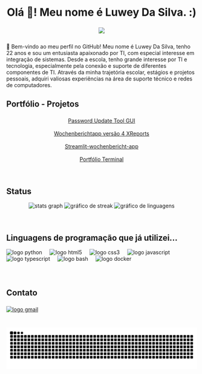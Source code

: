 <h1 align="center">Olá 👋! Meu nome é Luwey Da Silva. :)</h1>

###

<div align="center">
  <img height="230" src="https://user-images.githubusercontent.com/74038190/212749447-bfb7e725-6987-49d9-ae85-2015e3e7cc41.gif"  />
</div>

###

<p align="left">👋 Bem-vindo ao meu perfil no GitHub! Meu nome é Luwey Da Silva, tenho 22 anos e sou um entusiasta apaixonado por TI, com especial interesse em integração de sistemas. Desde a escola, tenho grande interesse por TI e tecnologia, especialmente pela conexão e suporte de diferentes componentes de TI. Através da minha trajetória escolar, estágios e projetos pessoais, adquiri valiosas experiências na área de suporte técnico e redes de computadores.</p>

###

<h2 align="left">Portfólio - Projetos</h2>

###
<div align="center">
<a href="https://github.com/Luwey-Silva/password-update-tool-GUI">Password Update Tool GUI<a/>
<br>
<br>
<a href="https://github.com/Luwey-Silva/Wochenberichtapp-version-4_-_XReports">Wochenberichtapp versão 4 XReports<a/>
<br>
<br>
<a href="https://github.com/Luwey-Silva/Streamlit-wochenbericht-app">Streamlit-wochenbericht-app<a/>
<br>
<br>
<a href="https://github.com/Luwey-Silva/luwey-silva-terminal-portfolio">Portfólio Terminal<a/>
</div>
<br>
<br>

<h2 align="left">Status</h2>

<div align="center">
  <img src="https://github-readme-stats.vercel.app/api?username=luwey-silva&hide_title=false&hide_rank=false&show_icons=true&include_all_commits=true&count_private=true&disable_animations=false&theme=dracula&locale=pt-br&hide_border=false" height="140" alt="stats graph"  />
  <img src="https://streak-stats.demolab.com?user=luwey-silva&locale=pt-br&mode=weekly&theme=dracula&hide_border=false&border_radius=5" height="140" alt="gráfico de streak"  />
  <img src="https://github-readme-stats.vercel.app/api/top-langs?username=luwey-silva&locale=pt-br&hide_title=false&layout=compact&card_width=320&langs_count=5&theme=dracula&hide_border=false" height="140" alt="gráfico de linguagens"  />
</div>
<br>
<br>

###
<h2 align="left">Linguagens de programação que já utilizei...</h2>

<div align="left">
  <img src="https://img.shields.io/badge/Python-3776AB?logo=python&logoColor=white&style=for-the-badge" height="30" alt="logo python"  />
  <img width="12" />
  <img src="https://img.shields.io/badge/HTML5-E34F26?logo=html5&logoColor=white&style=for-the-badge" height="30" alt="logo html5"  />
  <img width="12" />
  <img src="https://img.shields.io/badge/CSS3-1572B6?logo=css3&logoColor=white&style=for-the-badge" height="30" alt="logo css3"  />
  <img width="12" />
  <img src="https://img.shields.io/badge/JavaScript-F7DF1E?logo=javascript&logoColor=black&style=for-the-badge" height="30" alt="logo javascript"  />
  <img width="12" />
  <img src="https://img.shields.io/badge/TypeScript-3178C6?logo=typescript&logoColor=white&style=for-the-badge" height="30" alt="logo typescript"  />
  <img width="12" />
  <img src="https://img.shields.io/badge/GNU Bash-4EAA25?logo=gnubash&logoColor=white&style=for-the-badge" height="30" alt="logo bash"  />
  <img width="12" />
  <img src="https://img.shields.io/badge/Docker-2496ED?logo=docker&logoColor=white&style=for-the-badge" height="30" alt="logo docker"  />
</div>

###
<br>

<h2 align="left">Contato</h2>

###

<div align="left">
  <a href="mailto:luweysilva18@gmail.com"><img src="https://img.shields.io/static/v1?message=Gmail&logo=gmail&label=&color=D14836&logoColor=white&labelColor=&style=for-the-badge" height="35" alt="logo gmail"  /></a>
</div>

###

<br clear="both">

<img alt="cobra comendo minhas contribuições" src="https://raw.githubusercontent.com/Luwey-Silva/Luwey-Silva/output/snake.svg" />
